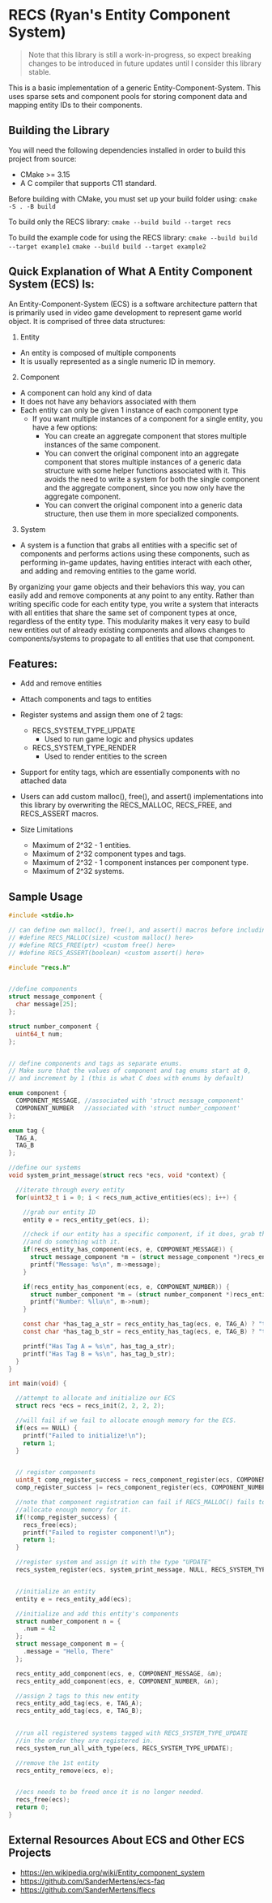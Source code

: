 # RECS (Ryan's Entity Component System)

> Note that this library is still a work-in-progress, so expect breaking changes to be introduced in future updates until I consider this library stable.

This is a basic implementation of a generic Entity-Component-System. This uses sparse sets and component pools for storing component data and mapping entity IDs to their components. 

## Building the Library

You will need the following dependencies installed in order to build
this project from source:
- CMake >= 3.15
- A C compiler that supports C11 standard.

Before building with CMake, you must set up your build folder using:
`cmake -S . -B build`

To build only the RECS library:
`cmake --build build --target recs`

To build the example code for using the RECS library:
`cmake --build build --target example1`
`cmake --build build --target example2`


## Quick Explanation of What A Entity Component System (ECS) Is:

An Entity-Component-System (ECS) is a software architecture pattern that is primarily used in video game development to represent game world object. It is comprised of three data structures:
1. Entity
  - An entity is composed of multiple components
  - It is usually represented as a single numeric ID in memory.
2. Component
  - A component can hold any kind of data
  - It does not have any behaviors associated with them
  - Each entity can only be given 1 instance of each component type
    - If you want multiple instances of a component for a single entity, you have a few options:
      - You can create an aggregate component that stores multiple instances of the same component.
      - You can convert the original component into an aggregate component that stores multiple instances of a generic data structure with some helper functions associated with it. This avoids the need to write a system for both the single component and the aggregate component, since you now only have the aggregate component.
      - You can convert the original component into a generic data structure, then use them in more specialized components.
3. System
  - A system is a function that grabs all entities with a specific set of components and performs actions using these components, such as performing in-game updates, having entities interact with each other, and adding and removing entities to the game world.


By organizing your game objects and their behaviors this way, you can easily add and remove components at any point to any entity. Rather than writing specific code for each entity type, you write a system that interacts with all entities that share the same set of component types at once, regardless of the entity type. This modularity makes it very easy to build new entities out of already existing components and allows changes to components/systems to propagate to all entities that use that component.
 



## Features:
  - Add and remove entities
  - Attach components and tags to entities
  - Register systems and assign them one of 2 tags:
    - RECS_SYSTEM_TYPE_UPDATE
      - Used to run game logic and physics updates
    - RECS_SYSTEM_TYPE_RENDER
      - Used to render entities to the screen

  - Support for entity tags, which are essentially components with no attached data
  - Users can add custom malloc(), free(), and assert() implementations into this library
    by overwriting the RECS_MALLOC, RECS_FREE, and RECS_ASSERT macros.

  - Size Limitations
    - Maximum of 2^32 - 1 entities.
    - Maximum of 2^32 component types and tags.
    - Maximum of 2^32 - 1 component instances per component type.
    - Maximum of 2^32 systems.


## Sample Usage


```c
#include <stdio.h>

// can define own malloc(), free(), and assert() macros before including ecs.h
// #define RECS_MALLOC(size) <custom malloc() here>
// #define RECS_FREE(ptr) <custom free() here>
// #define RECS_ASSERT(boolean) <custom assert() here>

#include "recs.h"


//define components
struct message_component {
  char message[25];
};

struct number_component {
  uint64_t num;
};


// define components and tags as separate enums.
// Make sure that the values of component and tag enums start at 0, 
// and increment by 1 (this is what C does with enums by default)

enum component {
  COMPONENT_MESSAGE, //associated with 'struct message_component'
  COMPONENT_NUMBER   //associated with 'struct number_component'
};

enum tag {
  TAG_A,
  TAG_B
};

//define our systems
void system_print_message(struct recs *ecs, void *context) {

  //iterate through every entity
  for(uint32_t i = 0; i < recs_num_active_entities(ecs); i++) {

    //grab our entity ID
    entity e = recs_entity_get(ecs, i);

    //check if our entity has a specific component, if it does, grab that component
    //and do something with it.
    if(recs_entity_has_component(ecs, e, COMPONENT_MESSAGE)) {
      struct message_component *m = (struct message_component *)recs_entity_get_component(ecs, e, COMPONENT_MESSAGE);
      printf("Message: %s\n", m->message);
    }

    if(recs_entity_has_component(ecs, e, COMPONENT_NUMBER)) {
      struct number_component *m = (struct number_component *)recs_entity_get_component(ecs, e, COMPONENT_NUMBER);
      printf("Number: %llu\n", m->num);
    }

    const char *has_tag_a_str = recs_entity_has_tag(ecs, e, TAG_A) ? "true" : "false";
    const char *has_tag_b_str = recs_entity_has_tag(ecs, e, TAG_B) ? "true" : "false";

    printf("Has Tag A = %s\n", has_tag_a_str);
    printf("Has Tag B = %s\n", has_tag_b_str);
  }
}

int main(void) {

  //attempt to allocate and initialize our ECS
  struct recs *ecs = recs_init(2, 2, 2, 2);

  //will fail if we fail to allocate enough memory for the ECS.
  if(ecs == NULL) {
    printf("Failed to initialize!\n");
    return 1;
  }


  // register components
  uint8_t comp_register_success = recs_component_register(ecs, COMPONENT_MESSAGE, 10, sizeof(struct message_component));
  comp_register_success |= recs_component_register(ecs, COMPONENT_NUMBER, 10, sizeof(struct number_component));

  //note that component registration can fail if RECS_MALLOC() fails to 
  //allocate enough memory for it.
  if(!comp_register_success) {
    recs_free(ecs);
    printf("Failed to register component!\n");
    return 1;
  }

  //register system and assign it with the type "UPDATE"
  recs_system_register(ecs, system_print_message, NULL, RECS_SYSTEM_TYPE_UPDATE);


  //initialize an entity
  entity e = recs_entity_add(ecs);

  //initialize and add this entity's components
  struct number_component n = {
    .num = 42
  };
  struct message_component m = {
    .message = "Hello, There"
  };

  recs_entity_add_component(ecs, e, COMPONENT_MESSAGE, &m);
  recs_entity_add_component(ecs, e, COMPONENT_NUMBER, &n);

  //assign 2 tags to this new entity
  recs_entity_add_tag(ecs, e, TAG_A);
  recs_entity_add_tag(ecs, e, TAG_B);
  

  //run all registered systems tagged with RECS_SYSTEM_TYPE_UPDATE
  //in the order they are registered in.
  recs_system_run_all_with_type(ecs, RECS_SYSTEM_TYPE_UPDATE);

  //remove the 1st entity
  recs_entity_remove(ecs, e);


  //ecs needs to be freed once it is no longer needed.
  recs_free(ecs);
  return 0;
}

```


## External Resources About ECS and Other ECS Projects
- https://en.wikipedia.org/wiki/Entity_component_system
- https://github.com/SanderMertens/ecs-faq
- https://github.com/SanderMertens/flecs